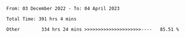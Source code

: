<!--START_SECTION:waka-->

```text
From: 03 December 2022 - To: 04 April 2023

Total Time: 391 hrs 4 mins

Other        334 hrs 24 mins >>>>>>>>>>>>>>>>>>>>>----   85.51 %
```

<!--END_SECTION:waka-->